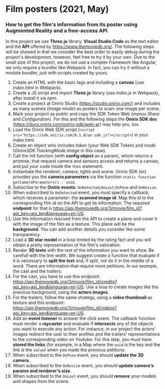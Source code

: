 # Film posters (2021, May)
### How to get the film's information from its poster using Augmented Reality and a free-access API
In this project we use **Three.js** library, **Visual Studio Code** as the text editor and the **API** offered by https://www.themoviedb.org/. The following steps will be showed in that we consider the best order to easily debug during the project's development, however, feel free to try it by your own. Due to the small size of this project, we do not use a complex framework like Angular, we only require a bundler like Webpack. In fact, you can try it without a module bundler, just with scripts created by yours.
1. Create an HTML with the basic tags and including a **canvas** (use _index.html_ in Webpack).
1. Create a JS script and import **Three.js** library (use _index.js_ in Webpack), after install it via _npm_.
1. Create a project at Onirix Studio (https://studio.onirix.com/) and includes as many scenes (_Image mode_) as posters to scan: one image per scene.
1. Mark your project as _public_ and copy the SDK Token Web (menus _Share_ and _Configuration_). For this and the following steps the **Onirix SDK doc** (https://docs.onirix.com/onirix-sdk/web-ar) may help you, too.
1. Load the Onirix Web SDK script (`<script src="https://sdk.onirix.com/0.1.0/ox-sdk.js"></script>`) in your _index.html_.
1. Create an object who includes _token_ (your Web SDK Token) and _mode_ (_OnirixSDK.TrackingMode.Image_ in this case).
1. Call the init function (with **config object** as a param), which returns a promise, that request camera and sensors access and returns a canvas, and put your code inside the `then` statement.
1. Instantiate the renderer, camera, lights and scene. Onirix SDK (`OX`) provides you the **camera parameters** via the function `static function getCameraParameters() : void`.
1. Subscribe to the **Onirix events**: `OnDetected`,`OnLost`,`OnPose` and `OnResize`.
1. When subscribed to `OnDetected` event, you must specify a callback, which receives a parameter: the **scanned image id**. Map this id to the corresponding film id on the API to get its information. The required **endpoint** for that is https://api.themoviedb.org/3/movie/film_id?api_key=api_key&language=en-US.
1. Use the information rescued from the API to create a plane and cover it with the image of the film as a texture. This plane will be the **background**. You can add another details you consider like some transparency. 
1. Load a **3D star model** in a loop limited by the rating fact and you will obtain a pretty representation of the film's valoration.
1. Render **3D texts** with the rest of the information you want to show. Be carefull with the line width. We suggest create a function that evaluate if it is necessary to **split the text** and, if split, not do it in the middle of a word. There are information that require more petitions. In our example, the cast and the trailers.
1. For the cast, you have to use this endpoint: https://api.themoviedb.org/3/movie/film_id/credits?api_key=api_key&language=en-US. Use a loop to create images like the previous background, using the **actors images**.
1. For the trailers, follow the same strategy, using a **video thumbnail** as texture and this endpoint: https://api.themoviedb.org/3/movie/film_id/videos?api_key=api_key&language=en-US.
1. Add an **event listener** to answer the click event. The callback function must render a **raycaster** and evaluate if **intersects** any of the objects you want to execute any action. For instance, in our project the actors' images redirect the user to their profiles and the trailers' representations to the corresponding video on Youtube. For this step, you must have **stored the links** (for example, in a Map where the `uuid` is the key and the link is the `value`) when you made the previous petitions.
1. When subscribed to the `OnPose` event, you should **update the 3D camera**.
1. When subscribed to the `OnResize` event, you should **update camera's params and renderer's size**.
1. When subscribed to the `OnLost` event, you should **remove** your models and shapes from the scene.